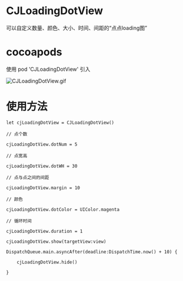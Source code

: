 # CJLoadingDotView
可以自定义数量、颜色、大小、时间、间距的“点点loading图”

# cocoapods 
使用 pod 'CJLoadingDotView' 引入

![CJLoadingDotView.gif](https://github.com/CJProgrammer/CJLoadingDotView/blob/master/CJLoadingDotView.gif)

# 使用方法
```
let cjLoadingDotView = CJLoadingDotView()

// 点个数

cjLoadingDotView.dotNum = 5

// 点宽高

cjLoadingDotView.dotWH = 30

// 点与点之间的间距

cjLoadingDotView.margin = 10

// 颜色

cjLoadingDotView.dotColor = UIColor.magenta

// 循环时间

cjLoadingDotView.duration = 1

cjLoadingDotView.show(targetView:view)

DispatchQueue.main.asyncAfter(deadline:DispatchTime.now() + 10) {

    cjLoadingDotView.hide()

}
```
